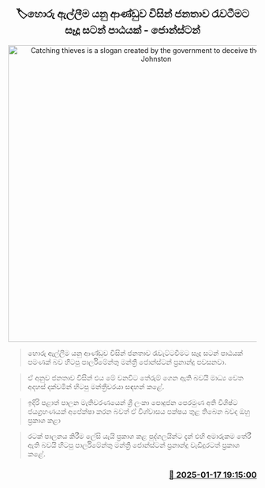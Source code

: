 <p align='center'><b><h2 align='center' title='Catching thieves is a slogan created by the government to deceive the people - Johnston'>🏷හොරු ඇල්ලීම යනු ආණ්ඩුව විසින් ජනතාව රැවටීම​ට සෑදූ සටන් පාඨයක් - ජොන්ස්ටන්</h2></b></p>
<p align='center'><img src='https://helakuru.sgp1.cdn.digitaloceanspaces.com/esana/images/lib/jonstan-fbo-2025-new.jpg' width='600' alt='Catching thieves is a slogan created by the government to deceive the people - Johnston'></p>

> හොරු ඇල්ලීම යනු ආණ්ඩුව විසින් ජනතාව රැවැට්ටවීමට සෑදූ සටන් පාඨයක් පමණක් බව හිටපු පාර්ලිමේන්තු මන්ත්‍රී ජොන්ස්ටන් ප්‍රනාන්දු පවසනවා.

> ඒ අනුව ජනතාව විසින් එය මේ වනවිට තේරුම් ගෙන ඇති බවයි මාධ්‍ය වෙත අදහස් දක්වමින් හිටපු මන්ත්‍රීවරයා සඳහන් කළේ.

> ඉදිරි පළාත් පාලන මැතිවරණයෙන් ශ්‍රී ලංකා පොදුජන පෙරමුණ අති විශිෂ්ට ජයග්‍රහණයක් අපේක්ෂා කරන බවත් ඒ විශ්වාසය පක්ෂය තුළ තිබෙන බවද ඔහු ප්‍රකාශ කළා

> රටක් පාලනය කිරීම ලේසි යැයි ප්‍රකාශ කළ පුද්ගලයින්ට දැන් එහි අමාරුකම තේරී ඇති බවයි හිටපු පාර්ලිමේන්තු මන්ත්‍රී ජොන්ස්ටන් ප්‍රනාන්දු වැඩිදුරටත් ප්‍රකාශ කළේ. 



<h3 align='right'><a href='https://www.helakuru.lk/esana/p/106658/'>📅 2025-01-17 19:15:00</a></h3>
